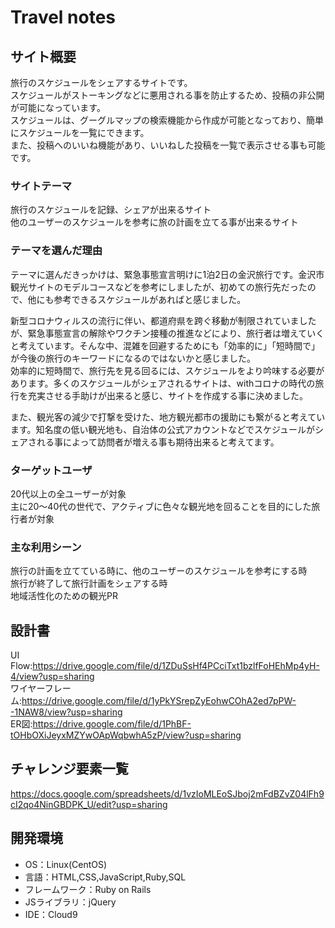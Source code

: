 
# Travel notes

## サイト概要
旅行のスケジュールをシェアするサイトです。  
スケジュールがストーキングなどに悪用される事を防止するため、投稿の非公開が可能になっています。  
スケジュールは、グーグルマップの検索機能から作成が可能となっており、簡単にスケジュールを一覧にできます。  
また、投稿へのいいね機能があり、いいねした投稿を一覧で表示させる事も可能です。

### サイトテーマ
旅行のスケジュールを記録、シェアが出来るサイト  
他のユーザーのスケジュールを参考に旅の計画を立てる事が出来るサイト

### テーマを選んだ理由
テーマに選んだきっかけは、緊急事態宣言明けに1泊2日の金沢旅行です。金沢市観光サイトのモデルコースなどを参考にしましたが、初めての旅行先だったので、他にも参考できるスケジュールがあればと感じました。  

新型コロナウィルスの流行に伴い、都道府県を跨ぐ移動が制限されていましたが、緊急事態宣言の解除やワクチン接種の推進などにより、旅行者は増えていくと考えています。そんな中、混雑を回避するためにも「効率的に」「短時間で」が今後の旅行のキーワードになるのではないかと感じました。  
効率的に短時間で、旅行先を見る回るには、スケジュールをより吟味する必要があります。多くのスケジュールがシェアされるサイトは、withコロナの時代の旅行を充実させる手助けが出来ると感じ、サイトを作成する事に決めました。  

また、観光客の減少で打撃を受けた、地方観光都市の援助にも繋がると考えています。知名度の低い観光地も、自治体の公式アカウントなどでスケジュールがシェアされる事によって訪問者が増える事も期待出来ると考えてます。

### ターゲットユーザ
20代以上の全ユーザーが対象  
主に20～40代の世代で、アクティブに色々な観光地を回ることを目的にした旅行者が対象

### 主な利用シーン
旅行の計画を立てている時に、他のユーザーのスケジュールを参考にする時  
旅行が終了して旅行計画をシェアする時  
地域活性化のための観光PR

## 設計書
UI Flow:https://drive.google.com/file/d/1ZDuSsHf4PCciTxt1bzlfFoHEhMp4yH-4/view?usp=sharing  
ワイヤーフレーム:https://drive.google.com/file/d/1yPkYSrepZyEohwCOhA2ed7pPW--1NAW8/view?usp=sharing  
ER図:https://drive.google.com/file/d/1PhBF-tOHbOXiJeyxMZYwOApWqbwhA5zP/view?usp=sharing  

## チャレンジ要素一覧
https://docs.google.com/spreadsheets/d/1vzIoMLEoSJboj2mFdBZvZ04lFh9cI2qo4NinGBDPK_U/edit?usp=sharing

## 開発環境
- OS：Linux(CentOS)
- 言語：HTML,CSS,JavaScript,Ruby,SQL
- フレームワーク：Ruby on Rails
- JSライブラリ：jQuery
- IDE：Cloud9

